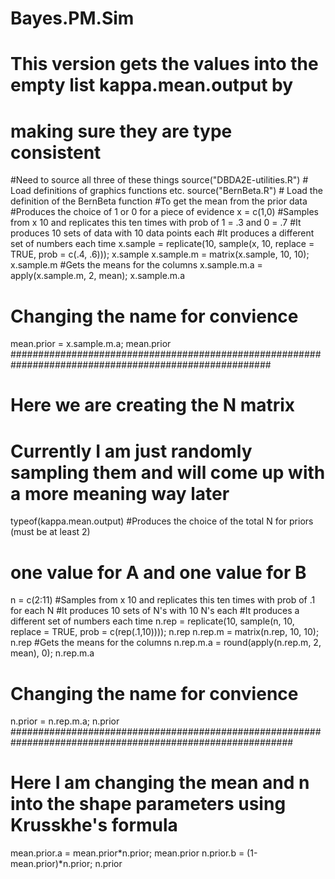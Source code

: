 # Bayes.PM.Sim
# This version gets the values into the empty list kappa.mean.output by
# making sure they are type consistent 
#Need to source all three of these things
source("DBDA2E-utilities.R") # Load definitions of graphics functions etc.
source("BernBeta.R") # Load the definition of the BernBeta function
#To get the mean from the prior data
#Produces the choice of 1 or 0 for a piece of evidence
x = c(1,0)
#Samples from x 10 and replicates this ten times with prob of 1 = .3 and 0 = .7
#It produces 10 sets of data with 10 data points each
#It produces a different set of numbers each time
x.sample = replicate(10, sample(x, 10, replace = TRUE, prob = c(.4, .6))); x.sample
x.sample.m = matrix(x.sample, 10, 10); x.sample.m
#Gets the means for the columns
x.sample.m.a = apply(x.sample.m, 2, mean); x.sample.m.a
# Changing the name for convience 
mean.prior = x.sample.m.a; mean.prior
#######################################################################################################
# Here we are creating the N matrix
# Currently I am just randomly sampling them and will come up with a more meaning way later
typeof(kappa.mean.output)
#Produces the choice of the total N for priors (must be at least 2)
# one value for A and one value for B
n = c(2:11)
#Samples from x 10 and replicates this ten times with prob of .1 for each N 
#It produces 10 sets of N's with 10 N's each
#It produces a different set of numbers each time
n.rep = replicate(10, sample(n, 10, replace = TRUE, prob = c(rep(.1,10)))); n.rep 
n.rep.m = matrix(n.rep, 10, 10); n.rep
#Gets the means for the columns
n.rep.m.a = round(apply(n.rep.m, 2, mean), 0); n.rep.m.a
# Changing the name for convience
n.prior = n.rep.m.a; n.prior
###########################################################################################################
# Here I am changing the mean and n into the shape parameters using Krusskhe's formula 
mean.prior.a = mean.prior*n.prior; mean.prior
n.prior.b = (1-mean.prior)*n.prior; n.prior
